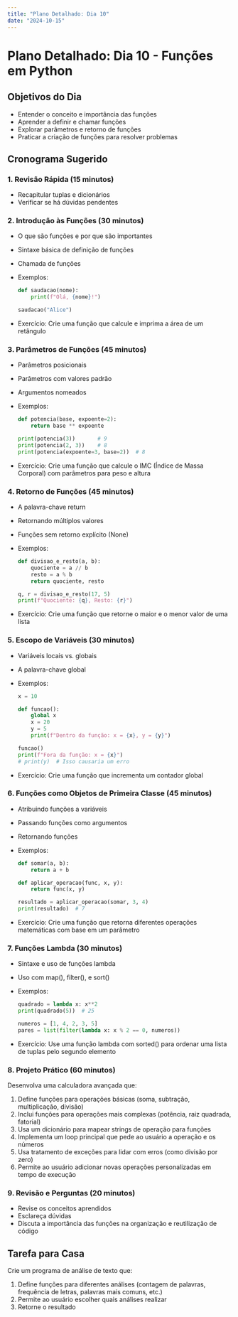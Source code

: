 ```yaml
---
title: "Plano Detalhado: Dia 10"
date: "2024-10-15"
---
```


# Plano Detalhado: Dia 10 - Funções em Python

## Objetivos do Dia

- Entender o conceito e importância das funções
- Aprender a definir e chamar funções
- Explorar parâmetros e retorno de funções
- Praticar a criação de funções para resolver problemas

## Cronograma Sugerido

### 1. Revisão Rápida (15 minutos)

- Recapitular tuplas e dicionários
- Verificar se há dúvidas pendentes

### 2. Introdução às Funções (30 minutos)

- O que são funções e por que são importantes
- Sintaxe básica de definição de funções
- Chamada de funções
- Exemplos:

  ```python
  def saudacao(nome):
      print(f"Olá, {nome}!")

  saudacao("Alice")
  ```

- Exercício: Crie uma função que calcule e imprima a área de um retângulo

### 3. Parâmetros de Funções (45 minutos)

- Parâmetros posicionais
- Parâmetros com valores padrão
- Argumentos nomeados
- Exemplos:

  ```python
  def potencia(base, expoente=2):
      return base ** expoente

  print(potencia(3))       # 9
  print(potencia(2, 3))    # 8
  print(potencia(expoente=3, base=2))  # 8
  ```

- Exercício: Crie uma função que calcule o IMC (Índice de Massa Corporal) com parâmetros para peso e altura

### 4. Retorno de Funções (45 minutos)

- A palavra-chave return
- Retornando múltiplos valores
- Funções sem retorno explícito (None)
- Exemplos:

  ```python
  def divisao_e_resto(a, b):
      quociente = a // b
      resto = a % b
      return quociente, resto

  q, r = divisao_e_resto(17, 5)
  print(f"Quociente: {q}, Resto: {r}")
  ```

- Exercício: Crie uma função que retorne o maior e o menor valor de uma lista

### 5. Escopo de Variáveis (30 minutos)

- Variáveis locais vs. globais
- A palavra-chave global
- Exemplos:

  ```python
  x = 10

  def funcao():
      global x
      x = 20
      y = 5
      print(f"Dentro da função: x = {x}, y = {y}")

  funcao()
  print(f"Fora da função: x = {x}")
  # print(y)  # Isso causaria um erro
  ```

- Exercício: Crie uma função que incrementa um contador global

### 6. Funções como Objetos de Primeira Classe (45 minutos)

- Atribuindo funções a variáveis
- Passando funções como argumentos
- Retornando funções
- Exemplos:

  ```python
  def somar(a, b):
      return a + b

  def aplicar_operacao(func, x, y):
      return func(x, y)

  resultado = aplicar_operacao(somar, 3, 4)
  print(resultado)  # 7
  ```

- Exercício: Crie uma função que retorna diferentes operações matemáticas com base em um parâmetro

### 7. Funções Lambda (30 minutos)

- Sintaxe e uso de funções lambda
- Uso com map(), filter(), e sort()
- Exemplos:

  ```python
  quadrado = lambda x: x**2
  print(quadrado(5))  # 25

  numeros = [1, 4, 2, 3, 5]
  pares = list(filter(lambda x: x % 2 == 0, numeros))
  ```

- Exercício: Use uma função lambda com sorted() para ordenar uma lista de tuplas pelo segundo elemento

### 8. Projeto Prático (60 minutos)

Desenvolva uma calculadora avançada que:

1. Define funções para operações básicas (soma, subtração, multiplicação, divisão)
2. Inclui funções para operações mais complexas (potência, raiz quadrada, fatorial)
3. Usa um dicionário para mapear strings de operação para funções
4. Implementa um loop principal que pede ao usuário a operação e os números
5. Usa tratamento de exceções para lidar com erros (como divisão por zero)
6. Permite ao usuário adicionar novas operações personalizadas em tempo de execução

### 9. Revisão e Perguntas (20 minutos)

- Revise os conceitos aprendidos
- Esclareça dúvidas
- Discuta a importância das funções na organização e reutilização de código

## Tarefa para Casa

Crie um programa de análise de texto que:

1. Define funções para diferentes análises (contagem de palavras, frequência de letras, palavras mais comuns, etc.)
2. Permite ao usuário escolher quais análises realizar
3. Retorne o resultado
